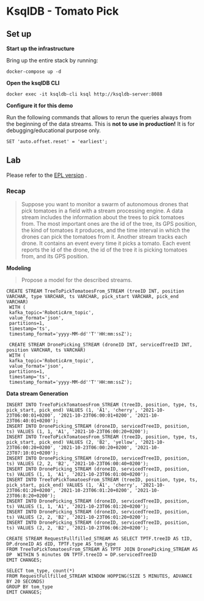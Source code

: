 # KsqlDB - Tomato Pick
## Set up
**Start up the infrastructure**

Bring up the entire stack by running:

```
docker-compose up -d
```
**Open the ksqlDB CLI**
```
docker exec -it ksqldb-cli ksql http://ksqldb-server:8088
```

**Configure it for this demo**

Run the following commands that allows to rerun the queries always from the beginning of the data streams. This is **not to use in production!** It is for debugging/educational purpose only.

```
SET 'auto.offset.reset' = 'earliest';
```

## Lab
Please refer to the [EPL version](https://github.com/DarioVernola/StreamingDataAnalytics-project/blob/main/epl_tomatopick/readme.md) .

### Recap
> Suppose you want to monitor a swarm of autonomous drones that pick tomatoes in a field with a stream processing engine. A data stream includes the information about the trees to pick tomatoes from. The most important ones are the id of the tree, its GPS position, the kind of tomatoes it produces, and the time interval in which the drones can pick the tomatoes from it. Another stream tracks each drone. It contains an event every time it picks a tomato. Each event reports the id of the drone, the id of the tree it is picking tomatoes from, and its GPS position.

**Modeling**
> Propose a model for the described streams.
 ```
 CREATE STREAM TreeToPickTomatoesFrom_STREAM (treeID INT, position VARCHAR, type VARCHAR, ts VARCHAR, pick_start VARCHAR, pick_end VARCHAR)
  WITH (
  kafka_topic='RoboticArm_topic', 
  value_format='json', 
  partitions=1,
  timestamp='ts',
  timestamp_format='yyyy-MM-dd''T''HH:mm:ssZ');
  
  CREATE STREAM DronePicking_STREAM (droneID INT, servicedTreeID INT, position VARCHAR, ts VARCHAR)
  WITH (
  kafka_topic='RoboticArm_topic', 
  value_format='json', 
  partitions=1,
  timestamp='ts',
  timestamp_format='yyyy-MM-dd''T''HH:mm:ssZ');
 ```
 
 **Data stream Generation**
```
INSERT INTO TreeToPickTomatoesFrom_STREAM (treeID, position, type, ts, pick_start, pick_end) VALUES (1, 'A1', 'cherry', '2021-10-23T06:00:01+0200', '2021-10-23T06:00:01+0200', '2021-10-23T06:40:01+0200');
INSERT INTO DronePicking_STREAM (droneID, servicedTreeID, position, ts) VALUES (1, 1, 'A1', '2021-10-23T06:00:20+0200');
INSERT INTO TreeToPickTomatoesFrom_STREAM (treeID, position, type, ts, pick_start, pick_end) VALUES (2, 'B2', 'yellow', '2021-10-23T06:00:20+0200', '2021-10-23T06:00:20+0200', '2021-10-23T07:10:01+0200');
INSERT INTO DronePicking_STREAM (droneID, servicedTreeID, position, ts) VALUES (2, 2, 'B2', '2021-10-23T06:00:40+0200');
INSERT INTO DronePicking_STREAM (droneID, servicedTreeID, position, ts) VALUES (1, 1, 'A1', '2021-10-23T06:01:00+0200');
INSERT INTO TreeToPickTomatoesFrom_STREAM (treeID, position, type, ts, pick_start, pick_end) VALUES (1, 'A1', 'cherry', '2021-10-23T06:01:20+0200', '2021-10-23T06:01:20+0200', '2021-10-23T06:8:20+0200');
INSERT INTO DronePicking_STREAM (droneID, servicedTreeID, position, ts) VALUES (1, 1, 'A1', '2021-10-23T06:01:20+0200');
INSERT INTO DronePicking_STREAM (droneID, servicedTreeID, position, ts) VALUES (2, 2, 'B2', '2021-10-23T06:01:20+0200');
INSERT INTO DronePicking_STREAM (droneID, servicedTreeID, position, ts) VALUES (2, 2, 'B2', '2021-10-23T06:06:20+0200');
```
```
CREATE STREAM RequestFullfilled_STREAM AS SELECT TPTF.treeID AS tID, DP.droneID AS dID, TPTF.type AS tom_type
FROM TreeToPickTomatoesFrom_STREAM AS TPTF JOIN DronePicking_STREAM AS DP  WITHIN 5 minutes ON TPTF.treeID = DP.servicedTreeID
EMIT CHANGES;
```

```
SELECT tom_type, count(*)
FROM RequestFullfilled_STREAM WINDOW HOPPING(SIZE 5 MINUTES, ADVANCE BY 20 SECONDS)
GROUP BY tom_type
EMIT CHANGES;

```
